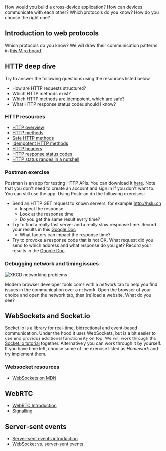 How would you build a cross-device application? How can devices communicate with each other? Which protocols do you know? How do you choose the right one?

## Introduction to web protocols
Which protocols do you know? We will draw their communication patterns in [this Miro board](https://miro.com/app/board/o9J_lZaF1LU=/).

## HTTP deep dive
Try to answer the following questions using the resources listed below
* How are HTTP requests structured?
* Which HTTP methods exist?
* Which HTTP methods are idempotent, which are safe?
* What HTTP response status codes should I know?

### HTTP resources
* [HTTP overview](https://developer.mozilla.org/en-US/docs/Web/HTTP/Overview)
* [HTTP methods](https://developer.mozilla.org/en-US/docs/Web/HTTP/Methods)
* [Safe HTTP methods](https://developer.mozilla.org/en-US/docs/Glossary/safe)
* [Idempotent HTTP methods](https://developer.mozilla.org/en-US/docs/Glossary/idempotent)
* [HTTP headers](https://developer.mozilla.org/en-US/docs/Web/HTTP/Headers)
* [HTTP response status codes](https://developer.mozilla.org/en-US/docs/Web/HTTP/Status)
* [HTTP status ranges in a nutshell](https://twitter.com/stevelosh/status/372740571749572610)

### Postman exercise
Postman is an app for testing HTTP APIs. You can download it [here](https://www.postman.com/downloads/). Note that you don't need to create an account and sign in if you don't want to. You can still use the app.
Using Postman do the following exercises:
* Send an HTTP GET request to known servers, for example http://hslu.ch
   * Inspect the response
   * Look at the response time
   * Do you get the same result every time?
* Try to find a really fast server and a really slow response time. Record your results in this [Google Doc](https://docs.google.com/spreadsheets/d/17-deXCd0A-DaWr5IaBH6zBFYl6IxLeeRTEBZD0Ym1As/edit#gid=0)
   * What factors can impact the response time?
* Try to provoke a response code that is not OK. What request did you send to which address and what response do you get? Record your results in the [Google Doc](https://docs.google.com/spreadsheets/d/17-deXCd0A-DaWr5IaBH6zBFYl6IxLeeRTEBZD0Ym1As/edit#gid=430344301)

### Debugging network and timing issues
![XKCD networking problems](https://imgs.xkcd.com/comics/networking_problems.png )

Modern browser developer tools come with a _network_ tab to help you find issues in the communication over a network. Open the browser of your choice and open the network tab, then (re)load a website. What do you see? 

## WebSockets and Socket.io
Socket.io is a library for real-time, bidirectional and event-based communication. Under the hood it uses WebSockets, but is a bit easier to use and provides additional functionality on top.
We will work through the [Socket.io tutorial](https://socket.io/get-started/chat/) together. Alternatively you can work through it by yourself. If you have time left, choose some of the exercise listed as _Homework_ and try implement them.

### Websocket resources
* [WebSockets on MDN](https://developer.mozilla.org/en-US/docs/Web/API/WebSockets_API)

## WebRTC
* [WebRTC Introduction](https://webrtc.org/)
* [Signalling](https://www.onsip.com/voip-resources/voip-fundamentals/webrtc-signaling)

## Server-sent events
* [Server-sent events introduction](https://developer.mozilla.org/en-US/docs/Web/API/Server-sent_events)
* [WebSocket vs. server-sent events](https://www.telerik.com/blogs/websockets-vs-server-sent-events)